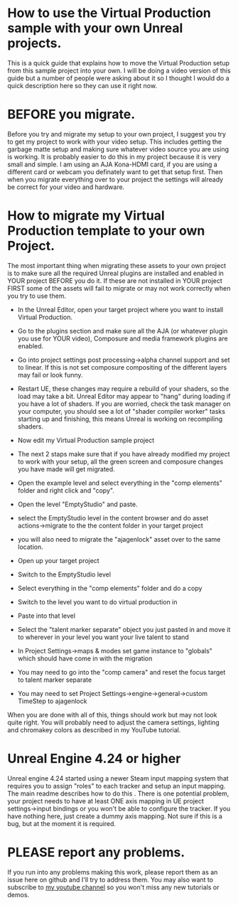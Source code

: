 # How to use the Virtual Production sample with your own Unreal projects.

This is a quick guide that explains how to move the Virtual Production setup from this sample project into your own.  I will be doing a video version of this guide but a number of people were asking about it so I thought I would do a quick description here so they can use it right now.

# BEFORE you migrate.

Before you try and migrate my setup to your own project, I suggest you try to get my project to work with your video setup.  This includes getting the garbage matte setup and making sure whatever video source you are using is working.  It is probably easier to do this in my project because it is very small and simple.  I am using an AJA Kona-HDMI card, if you are using a different card or webcam you definately want to get that setup first.  Then when you migrate everything over to your project the settings will already be correct for your video and hardware.

# How to migrate my Virtual Production template to your own Project.

The most important thing when migrating these assets to your own project is to make sure all the required Unreal plugins are installed and enabled in YOUR project BEFORE you do it.  If these are not installed in YOUR project FIRST some of the assets will fail to migrate or may not work correctly when you try to use them.

* In the Unreal Editor, open your target project where you want to install Virtual Production.
* Go to the plugins section and make sure all the AJA (or whatever plugin you use for YOUR video), Composure and media framework plugins are enabled.
* Go into project settings post processing->alpha channel support and set to linear.  If this is not set composure compositing of the different layers may fail or look funny.
* Restart UE, these changes may require a rebuild of your shaders, so the load may take a bit.  Unreal Editor may appear to "hang" during loading if you have a lot of shaders.  If you are worried, check the task manager on your computer, you should see a lot of "shader compiler worker" tasks starting up and finishing, this means Unreal is working on recompiling shaders.

* Now edit my Virtual Production sample project
* The next 2 staps make sure that if you have already modified my project to work with your setup, all the green screen and composure changes you have made will get migrated.
* Open the example level and select everything in the "comp elements" folder and right click and "copy".  
* Open the level "EmptyStudio" and paste.
* select the EmptyStudio level in the content browser and do asset actions->migrate to the the content folder in your target project
* you will also need to migrate the "ajagenlock" asset over to the same location.

* Open up your target project
* Switch to the EmptyStudio level
* Select everything in the "comp elements" folder and do a copy
* Switch to the level you want to do virtual production in
* Paste into that level
* Select the "talent marker separate" object you just pasted in and move it to wherever in your level you want your live talent to stand
* In Project Settings->maps & modes set game instance to "globals" which should have come in with the migration
* You may need to go into the "comp camera" and reset the focus target to talent marker separate
* You may need to set Project Settings->engine->general->custom TimeStep to ajagenlock

When you are done with all of this, things should work but may not look quite right.  You will probably need to adjust the camera settings, lighting and chromakey colors as described in my YouTube tutorial.

# Unreal Engine 4.24 or higher

Unreal engine 4.24 started using a newer Steam input mapping system that requires you to assign "roles" to each tracker and setup an input mapping.  The main readme describes how to do this .  There is one potential problem, your project needs to have at least ONE axis mapping in UE project settings->input bindings or you won't be able to configure the tracker.  If you have nothing here, just create a dummy axis mapping.  Not sure if this is a bug, but at the moment it is required.

# PLEASE report any problems.

If you run into any problems making this work, please report them as an issue here on github and I'll try to address them.  You may also want to subscribe to [my youtube channel](https://www.youtube.com/user/GregCorson) so you won't miss any new tutorials or demos.


